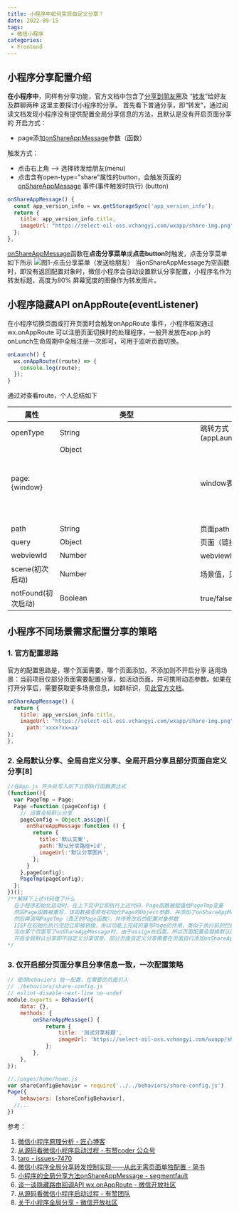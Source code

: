 ```yaml
---
title: 小程序中如何实现自定义分享？
date: 2022-09-15
tags:
 - 微信小程序
categories:
 - Frontend
---
```


## 小程序分享配置介绍
**在小程序中**，同样有分享功能，官方文档中包含了[分享到朋友圈](https://developers.weixin.qq.com/miniprogram/dev/framework/open-ability/share-timeline.html)及 “[转发](https://developers.weixin.qq.com/miniprogram/dev/framework/open-ability/share.html)”给好友及群聊两种
这里主要探讨小程序的分享。
首先看下普通分享，即“转发”，通过阅读文档发现小程序没有提供配置全局分享信息的方法，且默认是没有开启页面分享的
开启方式：

- page添加[onShareAppMessage](https://developers.weixin.qq.com/miniprogram/dev/reference/api/Page.html#onshareappmessageobject-object)参数（函数）

触发方式：

- 点击右上角 --> 选择转发给朋友(menu)
- 点击含有open-type="share"属性的button，会触发页面的[onShareAppMessage](https://developers.weixin.qq.com/miniprogram/dev/reference/api/Page.html#onshareappmessageobject-object) 事件(事件触发时执行) (button)
```javascript
onShareAppMessage() {
  const app_version_info = wx.getStorageSync('app_version_info');
  return {
    title: app_version_info.title,
    imageUrl: "https://select-oil-oss.vchangyi.com/wxapp/share-img.png"
  };
},
```

[onShareAppMessage](https://developers.weixin.qq.com/miniprogram/dev/reference/api/Page.html#onshareappmessageobject-object)函数在**点击分享菜单**或**点击button**时触发，点击分享菜单如下所示
![图1-点击分享菜单（发送给朋友）](https://cdn.nlark.com/yuque/0/2022/png/1080807/1652102763844-7540ee5e-f44c-4069-8c1f-6abe1c272e2d.png#averageHue=%23c8c8c8&clientId=u6fb6bf53-e101-4&from=paste&height=286&id=BJ6nK&originHeight=422&originWidth=398&originalType=binary&ratio=1&rotation=0&showTitle=true&size=20241&status=done&style=none&taskId=u425cf322-b707-44f8-8d58-6d9ea0c6f9a&title=%E5%9B%BE1-%E7%82%B9%E5%87%BB%E5%88%86%E4%BA%AB%E8%8F%9C%E5%8D%95%EF%BC%88%E5%8F%91%E9%80%81%E7%BB%99%E6%9C%8B%E5%8F%8B%EF%BC%89&width=269.40000915527344 "图1-点击分享菜单（发送给朋友）")
当onShareAppMessage为空函数时，即没有返回配置对象时，微信小程序会自动设置默认分享配置，小程序名作为转发标题，高度为80% 屏幕宽度的图像作为转发图片。

## 小程序隐藏API onAppRoute(eventListener)
在小程序切换页面或打开页面时会触发onAppRoute 事件，小程序框架通过wx.onAppRoute 可以注册页面切换时的处理程序，一般开发放在app.js的onLunch生命周期中全局注册一次即可，可用于监听页面切换。
```javascript
onLaunch() {
  wx.onAppRoute((route) => {
    console.log(route);
  });
}
```
通过对查看route，个人总结如下

| 属性 | 类型 | 说明 |
| --- | --- | --- |
| openType | String | 跳转方式(appLaunch/reLaunch/switchTab/navigateTo/navigateBack/redirectTo) |
| page:{window} | Object<object> | window表示页面配置信息即json的对象化数据 |
| path | String | 页面path |
| query | Object | 页面（链接）查询参数对象 |
| webviewId | Number | webviewId（运行环境ID） |
| scene(初次启动) | Number | 场景值，见[链接](https://developers.weixin.qq.com/miniprogram/dev/reference/scene-list.html) |
| notFound(初次启动) | Boolean | true/false、页面找不到则为true |

## 小程序不同场景需求配置分享的策略
### 1. 官方配置思路
官方的配置思路是，哪个页面需要，哪个页面添加，不添加则不开启分享
适用场景：当前项目仅部分页面需要配置分享，如活动页面，并可携带动态参数。如果在打开分享后，需要获取更多场景信息，如群标识，见[此官方文档](https://developers.weixin.qq.com/miniprogram/dev/framework/open-ability/share.html)。
```javascript
onShareAppMessage() {
  return {
    title: app_version_info.title,
    imageUrl: "https://select-oil-oss.vchangyi.com/wxapp/share-img.png"
      path:'xxxx?xx=aa'
};
},
```

### 2. 全局默认分享、全局自定义分享、全局开启分享且部分页面自定义分享[8]
```javascript
//在App.js 开头处写入如下立即执行函数表达式
(function(){
  var PageTmp = Page;
  Page =function (pageConfig) {
    // 设置全局默认分享
    pageConfig = Object.assign({
      onShareAppMessage:function () {
        return {
          title:'默认文案',
          path:'默认分享路径+id',
          imageUrl:'默认分享图片',
        };
      }
    },pageConfig);
    PageTmp(pageConfig);
  };
})();
/**解释下上述代码做了什么
  在小程序初始化启动时，在上下文中立即执行上述代码，Page函数被赋值给PageTmp变量
  然后Page函数被重写，该函数接受原有初始化Page的Object参数，并添加了onShareAppMessage参数（函数）
  然后再调用PageTmp（真正的Page函数），并传修改后的配置对象参数
  IIEF在初始化执行完后立即被销毁，所以功能上完成的重写Page的作用，类似于执行前的拦截
  当在某个页面写了onShareAppMessage时，由于assign在后面，所以页面配置会替换默认配置
  开启全局默认分享即不自定义分享信息、部分页面自定义分享需要在页面自行添加onShareAppMessage函数。
*/
```
### 3. 仅开启部分页面分享且分享信息一致，一次配置策略
```javascript
// 使用behaviors 统一配置，在需要的页面引入
// ./behaviors/share-config.js
// eslint-disable-next-line no-undef
module.exports = Behavior({
	data: {},
	methods: {
		onShareAppMessage() {
			return {
				title: '测试分享标题',
				imageUrl: 'https://select-oil-oss.vchangyi.com/wxapp/share-img.png',
			};
		},
	},
});

//./pages/home/home.js
var shareConfigBehavior = require('../../behaviors/share-config.js')
Page({
	behaviors: [shareConfigBehavior],
  //...
})
```


参考：

1. [微信小程序原理分析 - 匠心博客](https://zhaomenghuan.js.org/blog/wechat-miniprogram-principle-analysis.html#%E5%90%AF%E5%8A%A8%E6%B5%81%E7%A8%8B)
2. [从源码看微信小程序启动过程 - 有赞coder 公众号](https://mp.weixin.qq.com/s/i5fNoUiMfi_k2KB-_DiKTg)
3. [taro - issues-7470](https://github.com/NervJS/taro/issues/7470)
4. [微信小程序全局分享转发控制实现——从此无需页面单独配置 - 简书](https://www.jianshu.com/p/d7d415de71a8)
5. [小程序的全局分享方法onShareAppMessage - segmentfault](https://segmentfault.com/a/1190000039799975)
6. [谈一谈隐藏路由回调API wx.onAppRoute - 微信开放社区](https://developers.weixin.qq.com/community/develop/doc/000c0afa8ec3c02fa29857d7256000)
7. [从源码看微信小程序启动过程 - 有赞团队](https://tech.youzan.com/weapp-booting/)
8. [关于小程序全局分享 - 微信开放社区](https://developers.weixin.qq.com/community/develop/doc/000c48f4af01d07fbad797d3651800)

